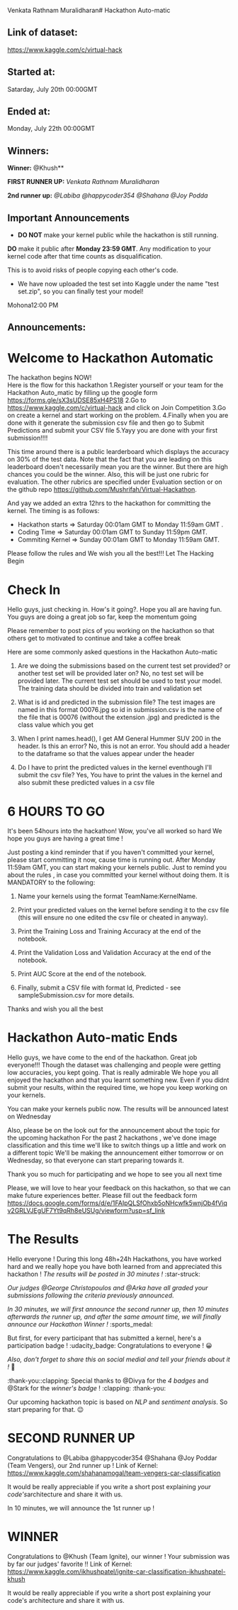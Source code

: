 Venkata Rathnam Muralidharan# Hackathon Auto-matic

## Link of dataset: 
https://www.kaggle.com/c/virtual-hack 

## Started at:
Satarday, July 20th 00:00GMT 
## Ended at:
Monday, July 22th 00:00GMT 

## Winners:

**Winner:** @Khush**

**FIRST RUNNER UP:** *Venkata Rathnam Muralidharan*

**2nd runner up:** *@Labiba @happycoder354 @Shahana @Joy Podda*

Important Announcements
-- 

- **DO NOT** make your kernel public while the hackathon is still running.

**DO** make it public after **Monday 23:59 GMT**. Any modification to your kernel code after that time counts as disqualification.

This is to avoid risks of people copying each other's code.

- We have now uploaded the test set into Kaggle under the name "test set.zip", so you can finally test your model! 

Mohona12:00 PM

Announcements:
--

# Welcome to Hackathon Automatic 
The hackathon begins NOW!  
Here is the flow for this hackathon
1.Register yourself or your team for the Hackathon Auto_matic by filling up the google form https://forms.gle/sX3sUDSE85xH4PS18
2.Go to https://www.kaggle.com/c/virtual-hack and click on Join Competition
3.Go on create a kernel and start working on the problem.
4.Finally when you are done with it generate the submission csv file and then go to Submit Predictions and submit your CSV file
5.Yayy you are done with your first submission!!!!

This time around there is a public learderboard which displays the accuracy on 30% of the test data. Note that the fact that you are leading on this leaderboard doen't necessarily mean you are the winner. But there are high chances you could be the winner. Also, this will be just one rubric for evaluation. The other rubrics are specified under Evaluation section or on the github repo https://github.com/Mushrifah/Virtual-Hackathon. 

And yay we added an extra 12hrs to the hackathon for committing the kernel.  The timing is as follows:
- Hackathon starts => Saturday 00:01am GMT  to Monday 11:59am GMT .
- Coding Time => Saturday 00:01am GMT  to Sunday 11:59pm GMT.
- Commiting Kernel => Sunday 00:01am GMT  to Monday 11:59am GMT.

Please follow the rules and We wish you all the best!!!
Let The Hacking Begin 

# Check In 

Hello guys, just checking in. How's it going?.  Hope you all are having fun.
You guys are doing a great job so far, keep the momentum going 

Please remember to post pics of you working on the hackathon so that others get to motivated to continue and take a coffee break 

Here are some commonly asked questions in the Hackathon Auto-matic

1. Are we doing the submissions based on the current test set provided? or another test set will be provided later on?
No, no test set will be provided later. The current test set should be used to test your model. The training data should be divided into train and validation set


2. What is id and predicted in the submission file?
The test images are named in this format 00076.jpg so id in submission.csv is the name of the file that is 00076 (without the extension .jpg) and predicted is the class value which you get


3. When I print names.head(), I get AM General Hummer SUV 200 in the header. Is this an error?
No, this is not an error. You should add a header to the dataframe so that the values appear under the header


4. Do I have to print the predicted values in the kernel eventhough I'll submit the csv file?
Yes, You have to print the values in the kernel and also submit these predicted values in a csv file

# 6 HOURS TO GO 
It's been 54hours into the hackathon!
Wow, you've all worked so hard
We hope you guys are having a great time ! 

Just posting a kind reminder that if you haven't committed your kernel, please start committing it now, cause time is running out. After Monday 11:59am GMT, you can start making your kernels public.  Just to remind you about the rules , in case you committed your kernel without doing them.
It is MANDATORY to the following:

1. Name your kernels using the format TeamName:KernelName.

2. Print your predicted values on the kernel before sending it to the csv file (this will ensure no one edited the csv file or cheated in anyway).

3.  Print the Training Loss and Training Accuracy at the end of the notebook.

4. Print the Validation Loss and Validation Accuracy at the end of the notebook.

5. Print AUC Score at the end of the notebook.

6. Finally, submit a CSV file with format Id, Predicted - see sampleSubmission.csv for more details.

Thanks and wish you all the best 


# Hackathon Auto-matic Ends 
Hello guys, we have come to the end of the hackathon.
Great job everyone!!! 
Though the dataset was challenging and people were getting low accuracies, you kept going.
That is really admirable 
We hope you all enjoyed the hackathon and that you learnt something new.
Even if you didnt submit your results, within the required time, we hope you keep working on your kernels.

You can make your kernels public now.
The results will be announced latest on Wednesday

Also, please be on the look out for the announcement about the topic for the upcoming hackathon
For the past 2 hackathons , we've done image classification and this time we'll like to switch things up a little and work on a different topic
We'll be making the announcement either tomorrow or on Wednesday, so that everyone can start preparing towards it.

Thank you so much for participating and we hope to see you all next time 

Please, we will love to hear your feedback on this hackathon, so that we can make future experiences better. Please fill out the feedback form
https://docs.google.com/forms/d/e/1FAIpQLSfOhxb5oNHcwfk5wnjOb4fViqv2GRLVJEgUF7Yt9qRh8eUSUg/viewform?usp=sf_link



# The Results

Hello everyone !
During this long 48h+24h Hackathons, you have worked hard and we really hope you have  both learned from and appreciated this hackathon !
*The results will be posted in 30 minutes !*  :star-struck:

_Our judges @George Christopoulos and @Arka have all graded your submissions following the criteria previously announced._

*In 30 minutes, we will first announce the second runner up, then 10 minutes afterwards the runner up, and after the same amount time, we will finally announce our Hackathon Winner !* :sports_medal:

But first, for every participant that has submitted a kernel, here's a participation badge ! :udacity_badge:  Congratulations to everyone ! :grinning:

_Also, don't forget to share this on social medial and tell your friends about it !_ :badger:

:thank-you::clapping: Special thanks to @Divya for the *4 badges* and @Stark for the *winner's badge* ! :clapping: :thank-you:

Our upcoming hackathon topic is based on *NLP* and *sentiment analysis*. So start preparing for that. :wink:


# SECOND RUNNER UP 

Congratulations to @Labiba @happycoder354 @Shahana @Joy Poddar (Team Vengers), our 2nd runner up ! 
Link of Kernel: https://www.kaggle.com/shahanamogal/team-vengers-car-classification

It would be really appreciable if you write a short post explaining *your code's*architecture and share it with us. 

In 10 minutes, we will announce the 1st runner up !    

# WINNER  

Congratulations to @Khush (Team Ignite), our winner ! 
Your submission was by far our judges' favorite !! 
Link of Kernel: https://www.kaggle.com/ikhushpatel/ignite-car-classification-ikhushpatel-khush

It would be really appreciable if you write a short post explaining your code's architecture and share it with us.
